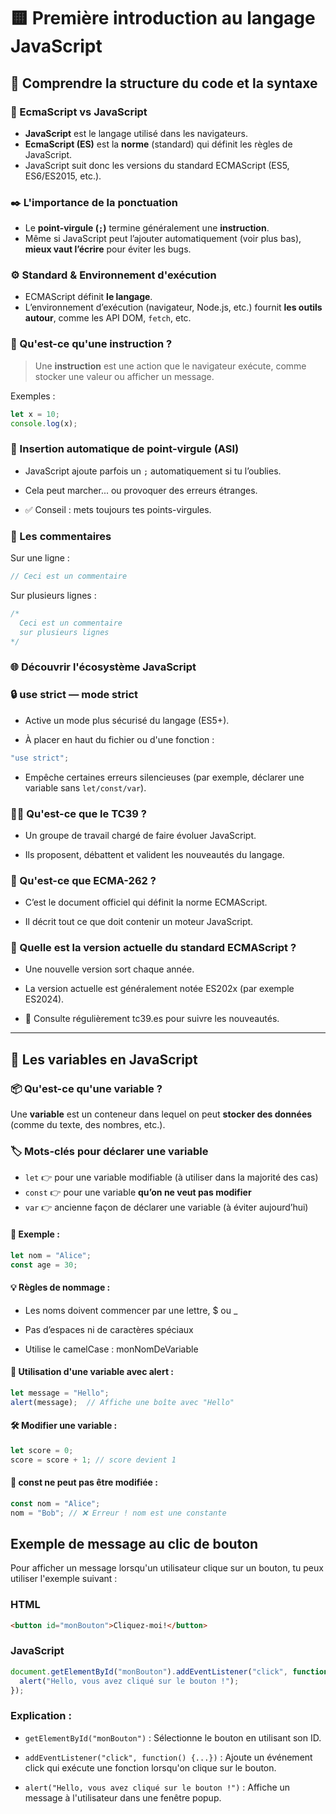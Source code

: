 # 🟨 Première introduction au langage JavaScript

## 📌 Comprendre la structure du code et la syntaxe

### 🔄 EcmaScript vs JavaScript
- **JavaScript** est le langage utilisé dans les navigateurs.
- **EcmaScript (ES)** est la **norme** (standard) qui définit les règles de JavaScript.
- JavaScript suit donc les versions du standard ECMAScript (ES5, ES6/ES2015, etc.).

### ✒️ L'importance de la ponctuation
- Le **point-virgule (`;`)** termine généralement une **instruction**.
- Même si JavaScript peut l’ajouter automatiquement (voir plus bas), **mieux vaut l’écrire** pour éviter les bugs.

### ⚙️ Standard & Environnement d'exécution
- ECMAScript définit **le langage**.
- L’environnement d’exécution (navigateur, Node.js, etc.) fournit **les outils autour**, comme les API DOM, `fetch`, etc.

### 🧱 Qu'est-ce qu'une instruction ?
> Une **instruction** est une action que le navigateur exécute, comme stocker une valeur ou afficher un message.

Exemples :
```js
let x = 10;
console.log(x);
```

### 🤖 Insertion automatique de point-virgule (ASI)

- JavaScript ajoute parfois un `;` automatiquement si tu l’oublies.

- Cela peut marcher... ou provoquer des erreurs étranges.

- ✅ Conseil : mets toujours tes points-virgules.

### 📝 Les commentaires

Sur une ligne :

```js
// Ceci est un commentaire
```

Sur plusieurs lignes :

```js
/*
  Ceci est un commentaire
  sur plusieurs lignes
*/
```

### 🌐 Découvrir l'écosystème JavaScript

### 🔒 use strict — mode strict

- Active un mode plus sécurisé du langage (ES5+).

- À placer en haut du fichier ou d'une fonction :

```js
"use strict";
```

- Empêche certaines erreurs silencieuses (par exemple, déclarer une variable sans `let/const/var`).

### 🧑‍🔬 Qu'est-ce que le TC39 ?

- Un groupe de travail chargé de faire évoluer JavaScript.

- Ils proposent, débattent et valident les nouveautés du langage.

### 📘 Qu'est-ce que ECMA-262 ?

- C’est le document officiel qui définit la norme ECMAScript.

- Il décrit tout ce que doit contenir un moteur JavaScript.

### 🧭 Quelle est la version actuelle du standard ECMAScript ?

- Une nouvelle version sort chaque année.

- La version actuelle est généralement notée ES202x (par exemple ES2024).

- 🔎 Consulte régulièrement tc39.es pour suivre les nouveautés.

---

## 🧮 Les variables en JavaScript

### 📦 Qu'est-ce qu'une variable ?
Une **variable** est un conteneur dans lequel on peut **stocker des données** (comme du texte, des nombres, etc.).

### 🏷️ Mots-clés pour déclarer une variable

- `let` 👉 pour une variable modifiable (à utiliser dans la majorité des cas)
- `const` 👉 pour une variable **qu’on ne veut pas modifier**
- `var` 👉 ancienne façon de déclarer une variable (à éviter aujourd’hui)

#### 🔧 Exemple :
```js
let nom = "Alice";
const age = 30;
```

#### 💡 Règles de nommage :

- Les noms doivent commencer par une lettre, $ ou _

- Pas d’espaces ni de caractères spéciaux

- Utilise le camelCase : monNomDeVariable

#### 🎯 Utilisation d'une variable avec alert :

```js
let message = "Hello";
alert(message);  // Affiche une boîte avec "Hello"
```

#### 🛠️ Modifier une variable :

```js
let score = 0;
score = score + 1; // score devient 1
```

#### 🚫 const ne peut pas être modifiée :

```js
const nom = "Alice";
nom = "Bob"; // ❌ Erreur ! nom est une constante
```
## Exemple de message au clic de bouton

Pour afficher un message lorsqu'un utilisateur clique sur un bouton, tu peux utiliser l'exemple suivant :

### HTML

```html
<button id="monBouton">Cliquez-moi!</button>
```

### JavaScript

```js
document.getElementById("monBouton").addEventListener("click", function() {
  alert("Hello, vous avez cliqué sur le bouton !");
});
```

### Explication :

- `getElementById("monBouton")` : Sélectionne le bouton en utilisant son ID.

- `addEventListener("click", function() {...})` : Ajoute un événement click qui exécute une fonction lorsqu'on clique sur le bouton.

- `alert("Hello, vous avez cliqué sur le bouton !")` : Affiche un message à l'utilisateur dans une fenêtre popup.